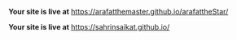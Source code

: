 **Your site is live at** https://arafatthemaster.github.io/arafattheStar/


**Your site is live at** https://sahrinsaikat.github.io/
